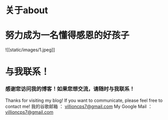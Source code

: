 # 关于about


# 努力成为一名懂得感恩的好孩子
 
![[static/images/1.jpeg]]
# 与我联系！
### 感谢您访问我的博客！如果您想交流，请随时与我联系！
Thanks for visiting my blog! If you want to communicate, please feel free to contact me! 
我的谷歌邮箱 ： [villioncps7@gmail.com](mailto:villioncps7@gmail.com) 
My Google Mail ： [villioncps7@gmail.com](mailto:villioncps7@gmail.com)
<script defer src="[https://cdn.commento.io/js/commento.js](https://cdn.commento.io/js/commento.js)"></script> <div id="commento"></div>
